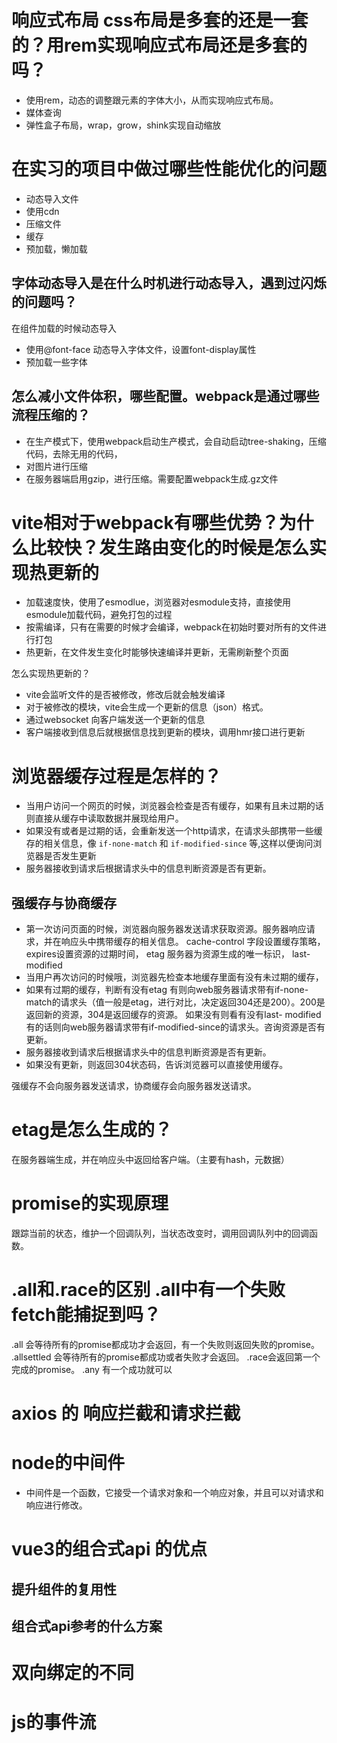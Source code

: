# 响应式布局 css布局是多套的还是一套的？用rem实现响应式布局还是多套的吗？

- 使用rem，动态的调整跟元素的字体大小，从而实现响应式布局。
- 媒体查询
- 弹性盒子布局，wrap，grow，shink实现自动缩放

# 在实习的项目中做过哪些性能优化的问题

- 动态导入文件
- 使用cdn
- 压缩文件
- 缓存
- 预加载，懒加载

## 字体动态导入是在什么时机进行动态导入，遇到过闪烁的问题吗？
在组件加载的时候动态导入
- 使用@font-face 动态导入字体文件，设置font-display属性
- 预加载一些字体 <link rel="preload"> 

## 怎么减小文件体积，哪些配置。webpack是通过哪些流程压缩的？
- 在生产模式下，使用webpack启动生产模式，会自动启动tree-shaking，压缩代码，去除无用的代码，
- 对图片进行压缩
- 在服务器端启用gzip，进行压缩。需要配置webpack生成.gz文件

# vite相对于webpack有哪些优势？为什么比较快？发生路由变化的时候是怎么实现热更新的
- 加载速度快，使用了esmodlue，浏览器对esmodule支持，直接使用esmodule加载代码，避免打包的过程
- 按需编译，只有在需要的时候才会编译，webpack在初始时要对所有的文件进行打包
- 热更新，在文件发生变化时能够快速编译并更新，无需刷新整个页面

怎么实现热更新的？
- vite会监听文件的是否被修改，修改后就会触发编译
- 对于被修改的模块，vite会生成一个更新的信息（json）格式。
- 通过websocket 向客户端发送一个更新的信息
- 客户端接收到信息后就根据信息找到更新的模块，调用hmr接口进行更新

# 浏览器缓存过程是怎样的？
- 当用户访问一个网页的时候，浏览器会检查是否有缓存，如果有且未过期的话则直接从缓存中读取数据并展现给用户。
- 如果没有或者是过期的话，会重新发送一个http请求，在请求头部携带一些缓存的相关信息，像 ```if-none-match``` 和 ```if-modified-since``` 等,这样以便询问浏览器是否发生更新
- 服务器接收到请求后根据请求头中的信息判断资源是否有更新。

## 强缓存与协商缓存
- 第一次访问页面的时候，浏览器向服务器发送请求获取资源。服务器响应请求，并在响应头中携带缓存的相关信息。
   cache-control 字段设置缓存策略，
   expires设置资源的过期时间，
   etag 服务器为资源生成的唯一标识，
   last-modified
- 当用户再次访问的时候哦，浏览器先检查本地缓存里面有没有未过期的缓存，
- 如果有过期的缓存，判断有没有etag
    有则向web服务器请求带有if-none-match的请求头（值一般是etag，进行对比，决定返回304还是200）。200是返回新的资源，304是返回缓存的资源。
    如果没有则看有没有last- modified 有的话则向web服务器请求带有if-modified-since的请求头。咨询资源是否有更新。
- 服务器接收到请求后根据请求头中的信息判断资源是否有更新。
- 如果没有更新，则返回304状态码，告诉浏览器可以直接使用缓存。

强缓存不会向服务器发送请求，协商缓存会向服务器发送请求。


# etag是怎么生成的？
在服务器端生成，并在响应头中返回给客户端。（主要有hash，元数据）

# promise的实现原理
跟踪当前的状态，维护一个回调队列，当状态改变时，调用回调队列中的回调函数。

# .all和.race的区别 .all中有一个失败fetch能捕捉到吗？
.all 会等待所有的promise都成功才会返回，有一个失败则返回失败的promise。
.allsettled 会等待所有的promise都成功或者失败才会返回。
.race会返回第一个完成的promise。
.any 有一个成功就可以

# axios 的 响应拦截和请求拦截

# node的中间件
- 中间件是一个函数，它接受一个请求对象和一个响应对象，并且可以对请求和响应进行修改。

# vue3的组合式api 的优点
## 提升组件的复用性
## 组合式api参考的什么方案

# 双向绑定的不同

# js的事件流




